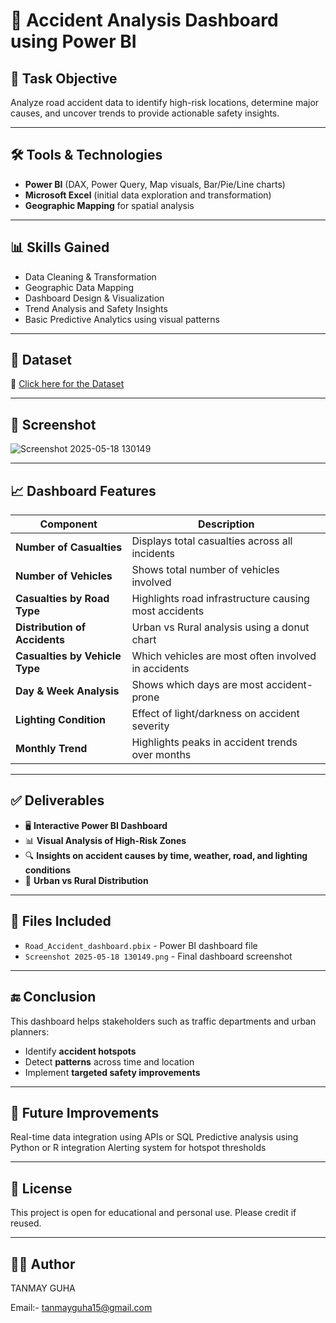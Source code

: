# 🚦 Accident Analysis Dashboard using Power BI

## 📌 Task Objective

Analyze road accident data to identify high-risk locations, determine major causes, and uncover trends to provide actionable safety insights.

---

## 🛠 Tools & Technologies

* **Power BI** (DAX, Power Query, Map visuals, Bar/Pie/Line charts)
* **Microsoft Excel** (initial data exploration and transformation)
* **Geographic Mapping** for spatial analysis

---

## 📊 Skills Gained

* Data Cleaning & Transformation
* Geographic Data Mapping
* Dashboard Design & Visualization
* Trend Analysis and Safety Insights
* Basic Predictive Analytics using visual patterns

---

## 📂 Dataset

🔗 [Click here for the Dataset](https://drive.google.com/drive/folders/1OYsHsfWDSI2zd2bxFXoZf-HMq3O1Ob3O)

---

## 📸 Screenshot
![Screenshot 2025-05-18 130149](https://github.com/user-attachments/assets/27117135-5051-492f-b000-dd9f3c548145)

---

## 📈 Dashboard Features

| Component                      | Description                                           |
| ------------------------------ | ----------------------------------------------------- |
| **Number of Casualties**       | Displays total casualties across all incidents        |
| **Number of Vehicles**         | Shows total number of vehicles involved               |
| **Casualties by Road Type**    | Highlights road infrastructure causing most accidents |
| **Distribution of Accidents**  | Urban vs Rural analysis using a donut chart           |
| **Casualties by Vehicle Type** | Which vehicles are most often involved in accidents   |
| **Day & Week Analysis**        | Shows which days are most accident-prone              |
| **Lighting Condition**         | Effect of light/darkness on accident severity         |
| **Monthly Trend**              | Highlights peaks in accident trends over months       |

---

## ✅ Deliverables

* 🖥️ **Interactive Power BI Dashboard**
* 📊 **Visual Analysis of High-Risk Zones**
* 🔍 **Insights on accident causes by time, weather, road, and lighting conditions**
* 📍 **Urban vs Rural Distribution**

---

## 📁 Files Included

* `Road_Accident_dashboard.pbix` - Power BI dashboard file
* `Screenshot 2025-05-18 130149.png` - Final dashboard screenshot

---

## 🔚 Conclusion

This dashboard helps stakeholders such as traffic departments and urban planners:

* Identify **accident hotspots**
* Detect **patterns** across time and location
* Implement **targeted safety improvements**

---

## 📌 Future Improvements
Real-time data integration using APIs or SQL
Predictive analysis using Python or R integration
Alerting system for hotspot thresholds

---

## 📃 License
This project is open for educational and personal use. Please credit if reused.

---

## 🙋‍♂️ Author
TANMAY GUHA

Email:- tanmayguha15@gmail.com
